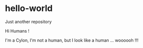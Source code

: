 # hello-world
Just another repository

Hi Humans !

I'm a Cylon, I'm not a human, but I look like a human ... woooooh !!!
